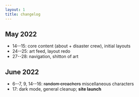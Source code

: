```yaml
---
layout: 1
title: changelog
---
```

## May 2022
- 14--15: core content (about + disaster crew), initial layouts
- 24--25: art feed, layout redo
- 27--28: navigation, shitton of art

## June 2022
- 6--7, 9, 14--16: ~~random creachers~~ miscellaneous characters
- 17: dark mode, general cleanup; <b>site launch</b>